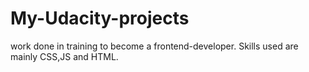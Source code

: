 # My-Udacity-projects
work done in training to become a frontend-developer. Skills used are mainly CSS,JS and HTML. 
